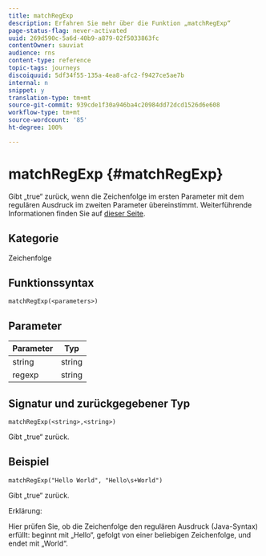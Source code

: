 ```yaml
---
title: matchRegExp
description: Erfahren Sie mehr über die Funktion „matchRegExp“
page-status-flag: never-activated
uuid: 269d590c-5a6d-40b9-a879-02f5033863fc
contentOwner: sauviat
audience: rns
content-type: reference
topic-tags: journeys
discoiquuid: 5df34f55-135a-4ea8-afc2-f9427ce5ae7b
internal: n
snippet: y
translation-type: tm+mt
source-git-commit: 939cde1f30a946ba4c20984dd72dcd1526d6e608
workflow-type: tm+mt
source-wordcount: '85'
ht-degree: 100%

---
```



# matchRegExp {#matchRegExp}

Gibt „true“ zurück, wenn die Zeichenfolge im ersten Parameter mit dem regulären Ausdruck im zweiten Parameter übereinstimmt. Weiterführende Informationen finden Sie auf [dieser Seite](https://docs.oracle.com/javase/7/docs/api/java/util/regex/Pattern.html).

## Kategorie

Zeichenfolge

## Funktionssyntax

`matchRegExp(<parameters>)`

## Parameter

| Parameter | Typ |
|--- |--- |
| string | string |
| regexp | string |

## Signatur und zurückgegebener Typ

`matchRegExp(<string>,<string>)`

Gibt „true“ zurück.

## Beispiel

`matchRegExp("Hello World", "Hello\s+World")`

Gibt „true“ zurück.

Erklärung:

Hier prüfen Sie, ob die Zeichenfolge den regulären Ausdruck (Java-Syntax) erfüllt: beginnt mit „Hello“, gefolgt von einer beliebigen Zeichenfolge, und endet mit „World“.
